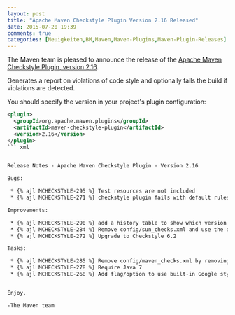 ```yaml
---
layout: post
title: "Apache Maven Checkstyle Plugin Version 2.16 Released"
date: 2015-07-20 19:39
comments: true
categories: [Neuigkeiten,BM,Maven,Maven-Plugins,Maven-Plugin-Releases]
---
```

The Maven team is pleased to announce the release of the 
[Apache Maven Checkstyle Plugin, version 2.16](http://maven.apache.org/plugins/maven-checkstyle-plugin/).

Generates a report on violations of code style and optionally fails the build if violations are detected.

You should specify the version in your project's plugin configuration:

``` xml
<plugin>
  <groupId>org.apache.maven.plugins</groupId>
  <artifactId>maven-checkstyle-plugin</artifactId>
  <version>2.16</version>
</plugin>
``` xml


Release Notes - Apache Maven Checkstyle Plugin - Version 2.16

Bugs:

 * {% ajl MCHECKSTYLE-295 %} Test resources are not included
 * {% ajl MCHECKSTYLE-271 %} checkstyle plugin fails with default ruleset and checkstyle 6.2

Improvements:

 * {% ajl MCHECKSTYLE-290 %} add a history table to show which version of Chesktyle is used by default in which version of m-checkstyle-p
 * {% ajl MCHECKSTYLE-284 %} Remove config/sun_checks.xml and use the one built into Checkstyle 6.2+
 * {% ajl MCHECKSTYLE-272 %} Upgrade to Checkstyle 6.2

Tasks:

 * {% ajl MCHECKSTYLE-285 %} Remove config/maven_checks.xml by removing the dependency on maven-shared-resources:2
 * {% ajl MCHECKSTYLE-278 %} Require Java 7
 * {% ajl MCHECKSTYLE-268 %} Add flag/option to use built-in Google style


Enjoy,

-The Maven team

